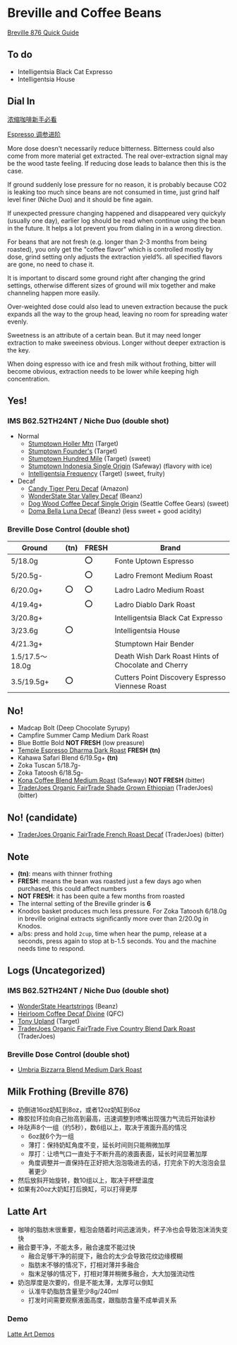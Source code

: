 # Breville and Coffee Beans

[Breville 876 Quick Guide](./BrevilleOps.md)

## To do

- Intelligentsia Black Cat Expresso
- Intelligentsia House

## Dial In

[浓缩咖啡新手必看](./GettingStarted.md)

[Espresso 调参进阶](./ImproveDialingIn.md)

More dose doesn't necessarily reduce bitterness.
Bitterness could also come from more material get extracted.
The real over-extraction signal may be the wood taste feeling.
If reducing dose leads to balance then this is the case.

If ground suddenly lose pressure for no reason,
it is probably because CO2 is leaking too much since beans are not consumed in time,
just grind half level finer (Niche Duo) and it should be fine again.

If unexpected pressure changing happened and disappeared very quickyly (usually one day),
earlier log should be read when continue using the bean in the future.
It helps a lot prevent you from dialing in in a wrong direction.

For beans that are not fresh (e.g. longer than 2-3 months from being roasted),
you only get the "coffee flavor" which is controlled mostly by dose,
grind setting only adjusts the extraction yield%.
all specified flavors are gone, no need to chase it.

It is important to discard some ground right after changing the grind settings,
otherwise different sizes of ground will mix together and make channeling happen more easily.

Over-weighted dose could also lead to uneven extraction
because the puck expands all the way to the group head,
leaving no room for spreading water evenly.

Sweetness is an attribute of a certain bean.
But it may need longer extraction to make sweeiness obvious.
Longer without deeper extraction is the key.

When doing espresso with ice and fresh milk without frothing,
bitter will become obvious,
extraction needs to be lower while keeping high concentration.

## Yes!

### IMS B62.52TH24NT / Niche Duo (double shot)

- Normal
  - [Stumptown Holler Mtn](./DialingInLog/2024-6/Stumptown-Holler-Mtn.md) (Target)
  - [Stumptown Founder's](./DialingInLog/2024-7/Stumptown-Founders.md) (Target)
  - [Stumptown Hundred Mile](./DialingInLog/2024-7/Stumptown-Hundred-Mile.md) (Target) (sweet)
  - [Stumptown Indonesia Single Origin](./DialingInLog/2024-8/Stumptown-Indonesia-Single-Origin.md) (Safeway) (flavory with ice)
  - [Intelligentsia Frequency](./DialingInLog/2024-8/Intelligentsia-Frequency.md) (Target) (sweet, fruity)
- Decaf
  - [Candy Tiger Peru Decaf](./DialingInLog/2024-7/Candy-Tiger-Peru-Decaf.md) (Amazon)
  - [WonderState Star Valley Decaf](./DialingInLog/2024-7/Wonderstate-Star-Valley-Decaf.md) (Beanz)
  - [Dog Wood Coffee Decaf Single Origin](./DialingInLog/2024-7/Dog-Wood-Coffee-Decaf.md) (Seattle Coffee Gears) (sweet)
  - [Doma Bella Luna Decaf](./DialingInLog/2024-8/Doma-Bella-Luna-Decaf.md) (Beanz) (less sweet + good acidity)

### Breville Dose Control (double shot)

| Ground | **(tn)** | **FRESH** | Brand |
|--|--|--|--|
| 5/18.0g || :o: | Fonte Uptown Espresso |
| 5/20.5g- || :o: | Ladro Fremont Medium Roast |
| 6/20.0g+ | :o: | :o: | Ladro Ladro Medium Roast |
| 4/19.4g+ || :o: | Ladro Diablo Dark Roast |
| 3/20.8g+ ||| Intelligentsia Black Cat Expresso |
| 3/23.6g | :o: || Intelligentsia House |
| 4/21.3g+ ||| Stumptown Hair Bender |
| 1.5/17.5～18.0g ||| Death Wish Dark Roast Hints of Chocolate and Cherry |
| 3.5/19.5g+ | :o: || Cutters Point Discovery Espresso Viennese Roast |

## No!

- Madcap Bolt (Deep Chocolate Syrupy)
- Campfire Summer Camp Medium Dark Roast
- Blue Bottle Bold **NOT FRESH** (low preasure)
- [Temple Espresso Dharma Dark Roast](./DialingInLog/2024-6/Temple-Espresso-Dharma.md) **FRESH** **(tn)**
- Kahawa Safari Blend 6/19.5g+ **(tn)**
- Zoka Tuscan 5/18.7g-
- Zoka Tatoosh 6/18.5g-
- [Kona Coffee Blend Medium Roast](./DialingInLog/2024-7/Kona-Coffee-Blend.md) (Safeway) **NOT FRESH** (bitter)
- [TraderJoes Organic FairTrade Shade Grown Ethiopian](./DialingInLog/2024-8/FairTrade-Shade-Grown-Ethiopian.md) (TraderJoes) (bitter)

## No! (candidate)

- [TraderJoes Organic FairTrade French Roast Decaf](./DialingInLog/2024-7-31-FairTrade-French-Roast-Decaf.md) (TraderJoes) (bitter)

## Note

- **(tn)**: means with thinner frothing
- **FRESH**: means the bean was roasted just a few days ago when purchased, this could affect numbers
- **NOT FRESH**: it has been quite a few months from roasted
- The internal setting of the Breville grinder is **6**
- Knodos basket produces much less pressure. For Zoka Tatoosh 6/18.0g in breville original extracts significantly more over than 2/20.0g in Knodos.
- a/bs: press and hold `2cup`, time when hear the pump, release at a seconds, press again to stop at b-1.5 seconds. You and the machine needs time to respond.

## Logs (Uncategorized)

### IMS B62.52TH24NT / Niche Duo (double shot)

- [WonderState Heartstrings](./DialingInLog/2024-8/Wonderstate-Heartstrings.md) (Beanz)
- [Heirloom Coffee Decaf Divine](./DialingInLog/2024-7/Heirloom-Coffee-Decaf-Divine.md) (QFC)
- [Tony Upland](./DialingInLog/2024-7/Tony-Upland.md) (Target)
- [TraderJoes Organic FairTrade Five Country Blend Dark Roast](./DialingInLog/2024-7/Fairtrade-Five-Country.md) (TraderJoes)

### Breville Dose Control (double shot)
 
- [Umbria Bizzarra Blend Medium Dark Roast](./DialingInLog/2024-6/Umbria-Bizzarra-Blend.md)

## Milk Frothing (Breville 876)

- 奶倒进16oz奶缸到8oz，或者12oz奶缸到6oz
- 橡胶拉环拉向自己抬高到最高，迅速调整到喷嘴出现强力气流后开始读秒
- 咔哒声8个一组（约5秒），数6组以上，取决于液面升高的情况
  - 6oz就6个为一组
  - 薄打：保持奶缸角度不变，延长时间则只能稍微加厚
  - 厚打：让喷气口一直处于不断升高的液面表面，延长时间显著加厚
  - 角度调整并一直保持在正好把大泡泡吸进去的话，打完余下的大泡泡会显著更少
- 然后放斜开始旋转，数10组以上，取决于杯壁温度
- 如果有20oz大奶缸打后换缸，可以打得更厚

## Latte Art

- 咖啡的脂肪末很重要，粗泡会随着时间迅速消失，杯子冷也会导致泡沫消失变快
- 融合要干净，不能太多，融合速度不能过快
  - 融合足够干净的前提下，融合的太少会导致花纹边缘模糊
  - 脂肪末不够的情况下，打相对薄并多融合
  - 脂末足够的情况下，打相对薄并稍微多融合，大大加强流动性
- 奶泡厚度是次要的，但是不能太薄，太厚可以倒缸
  - 认准牛奶脂肪含量至少8g/240ml
  - 打发时间需要观察液面高度，跟脂肪含量不成单调关系

### Demo

[Latte Art Demos](./LatteArt.md)
